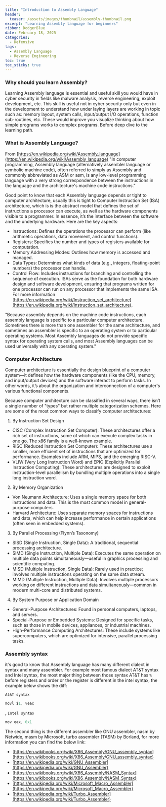 ```yaml
---
title: "Introduction to Assembly Language"
header:
  teaser: /assets/images/thumbnail/assembly-thumbnail.png
excerpt: "Learning Assembly language for beginners"
ribbon: DodgerBlue
date: February 18, 2025
categories:
  - Defensive
tags:
  - Assembly Language
  - Reverse Engineering
toc: true
toc_sticky: true
---
```


### Why should you learn Assembly?

Learning Assembly language is essential and useful skill you would have in cyber security in fields like malware analysis, reverse engineering, exploit development, etc. This skill is useful not in cyber security only but even in the development to understand how under laying layers are working in topic such as: memory layout, system calls, input/output I/O operations, function sub-routines, etc. These would improve you visualize thinking about how simple programs works to complex programs. Before deep dive to the learning path.

### What is Assembly Language?

From [https://en.wikipedia.org/wiki/Assembly_language](https://en.wikipedia.org/wiki/Assembly_language) "In computer programming, Assembly language (alternatively assembler language or symbolic machine code), often referred to simply as Assembly and commonly abbreviated as ASM or asm, is any low-level programming language with a very strong correspondence between the instructions in the language and the architecture's machine code instructions."

Good point to know that each Assembly language depends or tight to computer architecture, usually this is tight to Computer Instruction Set (ISA) architecture, which is  is the abstract model that defines the set of instructions a processor can execute, as well as the hardware components visible to a programmer. In essence, it’s the interface between the software and the underlying hardware. Here are the key aspects:

- Instructions: Defines the operations the processor can perform (like arithmetic operations, data movement, and control functions).
- Registers: Specifies the number and types of registers available for computation.
- Memory Addressing Modes: Outlines how memory is accessed and managed.
- Data Types: Determines what kinds of data (e.g., integers, floating-point numbers) the processor can handle.
- Control Flow: Includes instructions for branching and controlling the sequence of execution.
ISAs serve as the foundation for both hardware design and software development, ensuring that programs written for one processor can run on any processor that implements the same ISA. For more information [https://en.wikipedia.org/wiki/Instruction_set_architecture](https://en.wikipedia.org/wiki/Instruction_set_architecture).

"Because assembly depends on the machine code instructions, each assembly language is specific to a particular computer architecture. Sometimes there is more than one assembler for the same architecture, and sometimes an assembler is specific to an operating system or to particular operating systems. Most Assembly languages do not provide specific syntax for operating system calls, and most Assembly languages can be used universally with any operating system."

### Computer Architecture

Computer architecture is essentially the design blueprint of a computer system—it defines how the hardware components (like the CPU, memory, and input/output devices) and the software interact to perform tasks. In other words, it’s about the organization and interconnection of a computer's various functional components.

Because computer architecture can be classified in several ways, there isn’t a single number of "types" but rather multiple categorization schemes. Here are some of the most common ways to classify computer architectures:

1. By Instruction Set Design
- CISC (Complex Instruction Set Computer):
These architectures offer a rich set of instructions, some of which can execute complex tasks in one go. The x86 family is a well-known example.
- RISC (Reduced Instruction Set Computer):
These architectures use a smaller, more efficient set of instructions that are optimized for performance. Examples include ARM, MIPS, and the emerging RISC-V.
- VLIW (Very Long Instruction Word) and EPIC (Explicitly Parallel Instruction Computing):
These architectures are designed to exploit instruction-level parallelism by bundling multiple operations into a single long instruction word.
2. By Memory Organization
- Von Neumann Architecture:
Uses a single memory space for both instructions and data. This is the most common model in general-purpose computers.
- Harvard Architecture:
Uses separate memory spaces for instructions and data, which can help increase performance in certain applications (often seen in embedded systems).
3. By Parallel Processing (Flynn’s Taxonomy)
- SISD (Single Instruction, Single Data):
A traditional, sequential processing architecture.
- SIMD (Single Instruction, Multiple Data):
Executes the same operation on multiple data points simultaneously—useful in graphics processing and scientific computing.
- MISD (Multiple Instruction, Single Data):
Rarely used in practice; involves multiple instructions operating on the same data stream.
- MIMD (Multiple Instruction, Multiple Data):
Involves multiple processors working on different instructions and data simultaneously—common in modern multi-core and distributed systems.
4. By System Purpose or Application Domain
- General-Purpose Architectures:
Found in personal computers, laptops, and servers.
- Special-Purpose or Embedded Systems:
Designed for specific tasks, such as those in mobile devices, appliances, or industrial machines.
- High-Performance Computing Architectures:
These include systems like supercomputers, which are optimized for intensive, parallel processing tasks.


### Assembly syntax

it's good to know that Assembly language has many different dialect in syntax and many assembler. For example most famous dialect AT&T syntax and Intel syntax, the most major thing between those syntax AT&T has `%` before registers and order or the register is different in the intel syntax, the example below shows the diff:

`At&T syntax`

```as
movl $1, %eax
```

, `Intel syntax`

```as
mov eax, 0x1
```

The second thing is the different assembler like GNU assembler, nasm by Netwide, masm by Microsoft, turbo assembler (TASM) by Borland, for more information you can find the below link:

- [https://en.wikibooks.org/wiki/X86_Assembly/GNU_assembly_syntax](https://en.wikibooks.org/wiki/X86_Assembly/GNU_assembly_syntax)
- [https://en.wikipedia.org/wiki/GNU_Assembler](https://en.wikipedia.org/wiki/GNU_Assembler)
- [https://en.wikibooks.org/wiki/X86_Assembly/NASM_Syntax](https://en.wikibooks.org/wiki/X86_Assembly/NASM_Syntax)
- [https://en.wikipedia.org/wiki/Microsoft_Macro_Assembler](https://en.wikipedia.org/wiki/Microsoft_Macro_Assembler)
- [https://en.wikipedia.org/wiki/Turbo_Assembler](https://en.wikipedia.org/wiki/Turbo_Assembler)
